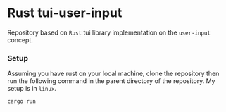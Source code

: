 # Rust tui-user-input

Repository based on `Rust` tui library implementation on the `user-input` concept.

### Setup

Assuming you have rust on your local machine, clone the repository then run the following command
in the parent directory of the repository. My setup is in `linux`.

```bash
cargo run
```
